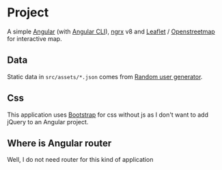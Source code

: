 # Project

A simple [Angular](https://angular.io) (with [Angular CLI](https://cli.angular.io/)), [ngrx](https://ngrx.io/) v8 and [Leaflet](https://leafletjs.com/) / [Openstreetmap](https://www.openstreetmap.org) for interactive map.

## Data

Static data in `src/assets/*.json` comes from [Random user generator](https://randomuser.me/). 

## Css

This application uses [Bootstrap](https://getbootstrap.com/) for css without js as I don't want to add jQuery to an Angular project.

## Where is Angular router

Well, I do not need router for this kind of application
